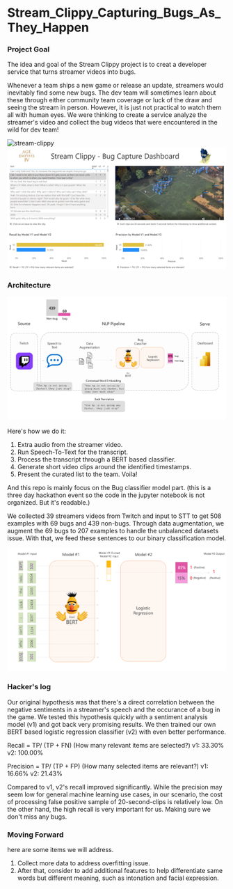 # Stream_Clippy_Capturing_Bugs_As_They_Happen

### Project Goal
The idea and goal of the Stream Clippy project is to creat a developer service that turns streamer videos into bugs. 

Whenever a team ships a new game or release an update, streamers would inevitably find some new bugs. The dev team will sometimes learn about these through either community team coverage or luck of the draw and seeing the stream in person. However, it is just not practical to watch them all with human eyes. We were thinking to create a service analyze the streamer's video and collect the bug videos that were encountered in the wild for dev team!

![stream-clippy](docs/images/stream-clippy.jpg)
![bug_capture_dashboard](docs/images/bug_capture_dashboard.jpg)

### Architecture
![Architecture](docs/images/nlp-architecture.png)

Here's how we do it:

1. Extra audio from the streamer video.
2. Run Speech-To-Text for the transcript.
3. Process the transcript through a BERT based classifier.
4. Generate short video clips around the identified timestamps.
5. Present the curated list to the team. Voila!

And this repo is mainly focus on the Bug classifier model part. (this is a three day hackathon event so the code in the jupyter notebook is not organized. But it's readable.)

We collected 39 streamers videos from Twitch and input to STT to get 508 examples with 69 bugs and 439 non-bugs. Through data augmentation, we augment the 69 bugs to 207 examples to handle the unbalanced datasets issue. With that, we feed these sentences to our binary classification model.

![nlp-model](docs/images/nlp-model.png)

### Hacker's log
Our original hypothesis was that there's a direct correlation between the negative sentiments in a streamer's speech and the occurance of a bug in the game. We tested this hypothesis quickly with a sentiment analysis model (v1) and got back very promising results. We then trained our own BERT based logistic regression classifier (v2) with even better performance.

Recall = TP/ (TP + FN) (How many relevant items are selected?)
v1: 33.30%
v2: 100.00%

Precision = TP/ (TP + FP) (How many selected items are relevant?)
v1: 16.66%
v2: 21.43%

Compared to v1, v2's recall improved significantly. While the precision may seem low for general machine learning use cases, in our scenario, the cost of processing false positive sample of 20-second-clips is relatively low. On the other hand, the high recall is very important for us. Making sure we don't miss any bugs.

### Moving Forward
here are some items we will address.
1. Collect more data to address overfitting issue.
2. After that, consider to add additional features to help differentiate same words but different meaning, such as intonation and facial expression.



